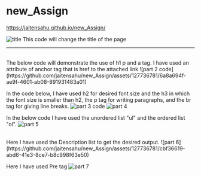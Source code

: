 # new_Assign
https://jaitensahu.github.io/new_Assign/

![title](https://github.com/jaitensahu/new_Assign/assets/127736781/8dee8363-5f93-4b2d-bb65-dd46888e54e9)   This code will change the title of the page
<hr>
<br>
The below code will demonstrate the use of h1 p and a tag. I have used an attribute of anchor tag that is href to the attached link  
![part 2 code](https://github.com/jaitensahu/new_Assign/assets/127736781/6a8a694f-ae9f-4601-ab08-891931483a01)

In the code below, I have used h2 for desired font size and the h3 in which the font size is smaller than h2, the p tag for writing paragraphs, and the br tag for giving line breaks.
![part 3 code](https://github.com/jaitensahu/new_Assign/assets/127736781/05e86d2d-ae0f-4c21-882b-bf93b7adac18)
![part 4](https://github.com/jaitensahu/new_Assign/assets/127736781/ddb7c66c-847c-44a1-99f7-ed456ebfa16f)
<br>

In the below code I have used the unordered list "ul" and the ordered list "ol". 
![part 5](https://github.com/jaitensahu/new_Assign/assets/127736781/e76fbda5-1b7b-403b-8a08-d2d6a20143a3)

<br>
Here I have used the Description list to get the desired output.
![part 6](https://github.com/jaitensahu/new_Assign/assets/127736781/cbf36619-abd6-41e3-8ce7-b8c998f63e50)

Here I have used Pre tag 
![part 7](https://github.com/jaitensahu/new_Assign/assets/127736781/039339de-0d78-4b3a-8c81-4f94331060d2)
